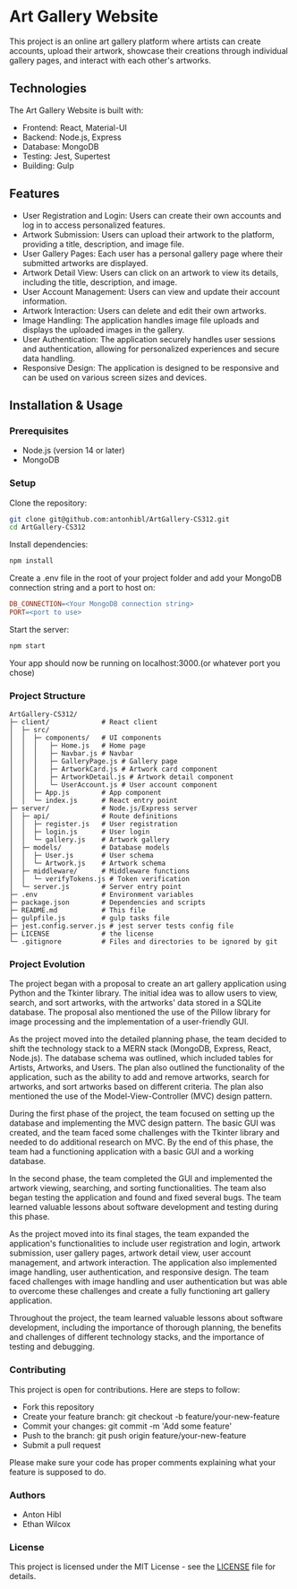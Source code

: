 # Art Gallery Website

This project is an online art gallery platform where artists can create accounts, upload their artwork, showcase their creations through individual gallery pages, and interact with each other's artworks.

## Technologies

The Art Gallery Website is built with:
- Frontend: React, Material-UI
- Backend: Node.js, Express
- Database: MongoDB
- Testing: Jest, Supertest
- Building: Gulp

## Features

- User Registration and Login: Users can create their own accounts and log in to access personalized features.
- Artwork Submission: Users can upload their artwork to the platform, providing a title, description, and image file.
- User Gallery Pages: Each user has a personal gallery page where their submitted artworks are displayed.
- Artwork Detail View: Users can click on an artwork to view its details, including the title, description, and image.
- User Account Management: Users can view and update their account information.
- Artwork Interaction: Users can delete and edit their own artworks.
- Image Handling: The application handles image file uploads and displays the uploaded images in the gallery.
- User Authentication: The application securely handles user sessions and authentication, allowing for personalized experiences and secure data handling.
- Responsive Design: The application is designed to be responsive and can be used on various screen sizes and devices.

## Installation & Usage

### Prerequisites
- Node.js (version 14 or later)
- MongoDB

### Setup

Clone the repository:
```bash
git clone git@github.com:antonhibl/ArtGallery-CS312.git
cd ArtGallery-CS312
```

Install dependencies:

```bash
npm install
```

Create a .env file in the root of your project folder and add your MongoDB connection string and a port to host on:

```makefile
DB_CONNECTION=<Your MongoDB connection string>
PORT=<port to use>
```

Start the server:

```bash
npm start
```

Your app should now be running on localhost:3000.(or whatever port you chose)

### Project Structure

```
ArtGallery-CS312/
├─ client/             # React client
│  ├─ src/
│  │  ├─ components/   # UI components
│  │  │   ├─ Home.js   # Home page
│  │  │   ├─ Navbar.js # Navbar
│  │  │   ├─ GalleryPage.js # Gallery page
│  │  │   ├─ ArtworkCard.js # Artwork card component
│  │  │   ├─ ArtworkDetail.js # Artwork detail component
│  │  │   └─ UserAccount.js # User account component
│  │  ├─ App.js        # App component
│  │  └─ index.js      # React entry point
├─ server/             # Node.js/Express server
│  ├─ api/             # Route definitions
│  │  ├─ register.js   # User registration
│  │  ├─ login.js      # User login
│  │  └─ gallery.js    # Artwork gallery
│  ├─ models/          # Database models
│  │  ├─ User.js       # User schema
│  │  └─ Artwork.js    # Artwork schema
│  ├─ middleware/      # Middleware functions
│  │  └─ verifyTokens.js # Token verification
│  └─ server.js        # Server entry point
├─ .env                # Environment variables
├─ package.json        # Dependencies and scripts
├─ README.md           # This file
├─ gulpfile.js         # gulp tasks file
├─ jest.config.server.js # jest server tests config file
├─ LICENSE             # the license
└─ .gitignore          # Files and directories to be ignored by git
```

### Project Evolution

The project began with a proposal to create an art gallery application using Python and the Tkinter library. The initial idea was to allow users to view, search, and sort artworks, with the artworks' data stored in a SQLite database. The proposal also mentioned the use of the Pillow library for image processing and the implementation of a user-friendly GUI.

As the project moved into the detailed planning phase, the team decided to shift the technology stack to a MERN stack (MongoDB, Express, React, Node.js). The database schema was outlined, which included tables for Artists, Artworks, and Users. The plan also outlined the functionality of the application, such as the ability to add and remove artworks, search for artworks, and sort artworks based on different criteria. The plan also mentioned the use of the Model-View-Controller (MVC) design pattern.

During the first phase of the project, the team focused on setting up the database and implementing the MVC design pattern. The basic GUI was created, and the team faced some challenges with the Tkinter library and needed to do additional research on MVC. By the end of this phase, the team had a functioning application with a basic GUI and a working database.

In the second phase, the team completed the GUI and implemented the artwork viewing, searching, and sorting functionalities. The team also began testing the application and found and fixed several bugs. The team learned valuable lessons about software development and testing during this phase.

As the project moved into its final stages, the team expanded the application's functionalities to include user registration and login, artwork submission, user gallery pages, artwork detail view, user account management, and artwork interaction. The application also implemented image handling, user authentication, and responsive design. The team faced challenges with image handling and user authentication but was able to overcome these challenges and create a fully functioning art gallery application.

Throughout the project, the team learned valuable lessons about software development, including the importance of thorough planning, the benefits and challenges of different technology stacks, and the importance of testing and debugging.

### Contributing

This project is open for contributions. Here are steps to follow:

  -  Fork this repository
  -  Create your feature branch: git checkout -b feature/your-new-feature
  -  Commit your changes: git commit -m 'Add some feature'
  -  Push to the branch: git push origin feature/your-new-feature
  -  Submit a pull request

Please make sure your code has proper comments explaining what your feature is supposed to do.

### Authors

   - Anton Hibl
   - Ethan Wilcox

### License

This project is licensed under the MIT License - see the [LICENSE](./LICENSE) file for details.
